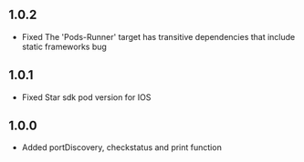 ## 1.0.2

* Fixed The 'Pods-Runner' target has transitive dependencies that include static frameworks bug

## 1.0.1

* Fixed Star sdk pod version for IOS

## 1.0.0

* Added portDiscovery, checkstatus and print function
